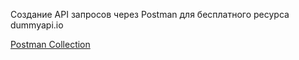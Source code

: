 Создание API запросов через Postman для бесплатного ресурса dummyapi.io

<a href="(https://github.com/emoxid/Postman/assets/102965625/dc71eec8-abd6-4ba6-8630-d42411eaae37)" rel="nofollow">Postman Collection</a>
